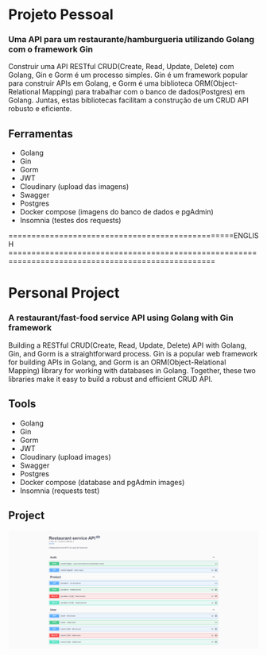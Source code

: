 # Projeto Pessoal 
### Uma API para um restaurante/hamburgueria utilizando Golang com o framework Gin
Construir uma API RESTful CRUD(Create, Read, Update, Delete) com Golang, Gin e Gorm é um processo simples.
Gin é um framework popular para construir APIs em Golang, e Gorm é uma biblioteca ORM(Object-Relational Mapping) para trabalhar com o banco de dados(Postgres) em Golang.
Juntas, estas bibliotecas facilitam a construção de um CRUD API robusto e eficiente.

## Ferramentas
- Golang
- Gin
- Gorm
- JWT
- Cloudinary (upload das imagens)
- Swagger
- Postgres
- Docker compose (imagens do banco de dados e pgAdmin)
- Insomnia (testes dos requests)

=================================================ENGLISH ===================================================================================================

# Personal Project 
### A restaurant/fast-food service API using Golang with Gin framework
Building a RESTful CRUD(Create, Read, Update, Delete) API with Golang, Gin, and Gorm is a straightforward process.
Gin is a popular web framework for building APIs in Golang, and Gorm is an ORM(Object-Relational Mapping) library for working with databases in Golang.
Together, these two libraries make it easy to build a robust and efficient CRUD API.

## Tools
- Golang
- Gin
- Gorm
- JWT
- Cloudinary (upload images)
- Swagger
- Postgres
- Docker compose (database and pgAdmin images)
- Insomnia (requests test)

## Project
<div>
<img src="./images/api-swagger.png" />
</div>
